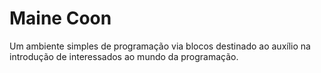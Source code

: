 # Maine Coon
Um ambiente simples de programação via blocos destinado ao auxílio na introdução de interessados ao mundo da programação.
